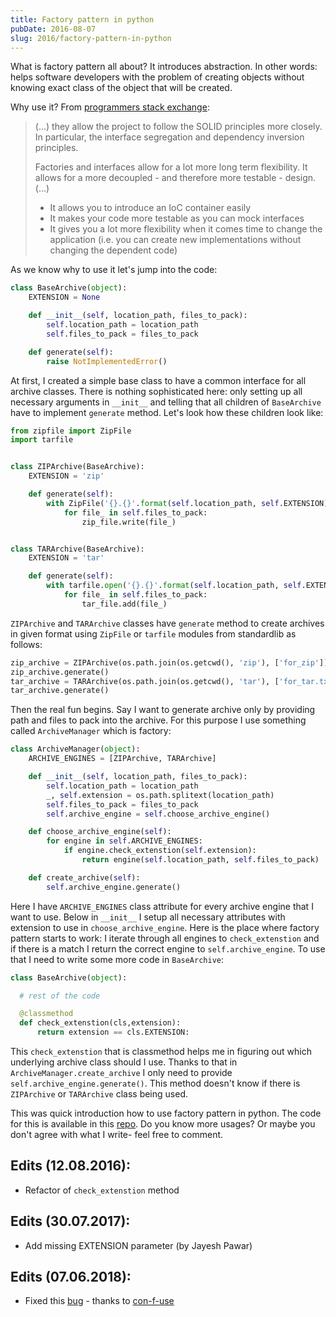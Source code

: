 ```yaml
---
title: Factory pattern in python
pubDate: 2016-08-07
slug: 2016/factory-pattern-in-python
---
```


What is factory pattern all about? It introduces abstraction. In other
words: helps software developers with the problem of creating objects
without knowing exact class of the object that will be created.

Why use it? From [programmers stack
exchange](http://programmers.stackexchange.com/questions/253254/why-should-i-use-a-factory-class-instead-of-direct-object-construction):

> (...) they allow the project to follow the SOLID principles more
> closely. In particular, the interface segregation and dependency
> inversion principles.
>
> Factories and interfaces allow for a lot more long term flexibility.
> It allows for a more decoupled - and therefore more testable - design.
> (...)
>
> - It allows you to introduce an IoC container easily
> - It makes your code more testable as you can mock interfaces
> - It gives you a lot more flexibility when it comes time to change
>   the application (i.e. you can create new implementations without
>   changing the dependent code)

As we know why to use it let's jump into the code:

```python
class BaseArchive(object):
    EXTENSION = None

    def __init__(self, location_path, files_to_pack):
        self.location_path = location_path
        self.files_to_pack = files_to_pack

    def generate(self):
        raise NotImplementedError()
```

At first, I created a simple base class to have a common interface for
all archive classes. There is nothing sophisticated here: only setting
up all necessary arguments in `__init__` and telling that all children
of `BaseArchive` have to implement `generate` method. Let's look how
these children look like:

```python
from zipfile import ZipFile
import tarfile


class ZIPArchive(BaseArchive):
    EXTENSION = 'zip'

    def generate(self):
        with ZipFile('{}.{}'.format(self.location_path, self.EXTENSION), 'w') as zip_file:
            for file_ in self.files_to_pack:
                zip_file.write(file_)


class TARArchive(BaseArchive):
    EXTENSION = 'tar'

    def generate(self):
        with tarfile.open('{}.{}'.format(self.location_path, self.EXTENSION), 'w') as tar_file:
            for file_ in self.files_to_pack:
                tar_file.add(file_)
```

`ZIPArchive` and `TARArchive` classes have `generate` method
to create archives in given format using `ZipFile` or `tarfile` modules
from standardlib as follows:

```python
zip_archive = ZIPArchive(os.path.join(os.getcwd(), 'zip'), ['for_zip'])
zip_archive.generate()
tar_archive = TARArchive(os.path.join(os.getcwd(), 'tar'), ['for_tar.txt'])
tar_archive.generate()
```

Then the real fun begins. Say I want to generate archive only by
providing path and files to pack into the archive. For this purpose I
use something called `ArchiveManager` which is factory:

```python
class ArchiveManager(object):
    ARCHIVE_ENGINES = [ZIPArchive, TARArchive]

    def __init__(self, location_path, files_to_pack):
        self.location_path = location_path
        _, self.extension = os.path.splitext(location_path)
        self.files_to_pack = files_to_pack
        self.archive_engine = self.choose_archive_engine()

    def choose_archive_engine(self):
        for engine in self.ARCHIVE_ENGINES:
            if engine.check_extenstion(self.extension):
                return engine(self.location_path, self.files_to_pack)

    def create_archive(self):
        self.archive_engine.generate()
```

Here I have `ARCHIVE_ENGINES` class attribute for every archive engine
that I want to use. Below in `__init__` I setup all necessary attributes
with extension to use in `choose_archive_engine`. Here is the place
where factory pattern starts to work: I iterate through all engines to
`check_extenstion` and if there is a match I return the correct
engine to `self.archive_engine`. To use that I need to write some more
code in `BaseArchive`:

```python
class BaseArchive(object):

  # rest of the code

  @classmethod
  def check_extenstion(cls,extension):
      return extension == cls.EXTENSION:
```

This `check_extenstion` that is classmethod helps me in figuring out
which underlying archive class should I use. Thanks to that in
`ArchiveManager.create_archive` I only need to provide
`self.archive_engine.generate()`. This method doesn't know if there is
`ZIPArchive` or `TARArchive` class being used.

This was quick introduction how to use factory pattern in python. The
code for this is available in this
[repo](https://github.com/krzysztofzuraw/personal-blog-projects/tree/master/factory_pattern).
Do you know more usages? Or maybe you don't agree with what I write-
feel free to comment.

## Edits (12.08.2016):

- Refactor of `check_extenstion` method

## Edits (30.07.2017):

- Add missing EXTENSION parameter (by Jayesh Pawar)

## Edits (07.06.2018):

- Fixed this [bug](https://github.com/krzysztofzuraw/blog-projects/issues/1) - thanks to [con-f-use](https://github.com/con-f-use)
